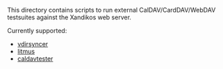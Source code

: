 This directory contains scripts to run external CalDAV/CardDAV/WebDAV
testsuites against the Xandikos web server.

Currently supported:

 * [vdirsyncer](https://github.com/pimutils/vdirsyncer)
 * [litmus](https://www.webdav.org/neon/litmus/)
 * [caldavtester](https://www.calendarserver.org/CalDAVTester.html)
